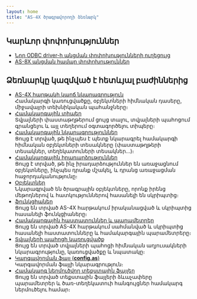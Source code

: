 ```yaml
---
layout: home
title: "AS-4X ծրագրավորողի ձեռնարկ"
---
```


## Կարևոր փոփոխություններ
* [Նոր ODBC driver-ի անցման փոփոխությունների ուղեցույց](HTM/ProgrGuide/Obzor/OdbcDriver.md)
* [AS-8X անցման համար փոփոխություններ](HTM/ProgrGuide/Obzor/as8x.md)

## Ձեռնարկը կազմված է հետևյալ բաժիններից

* [AS-4X հարթակի կարճ նկարագրություն](HTM/ProgrGuide/Obzor/vvedenie.html)  
  Համակարգի կառուցվածքը, օբյեկտների հիմնական դասերը, միջավայրի տեխնիկական պահանջները։
* [Համակարգային տիպեր](HTM/ProgrGuide/types.md)  
  Տվյալների փաստաթղթերում ցույց տալու, տվյալների պահոցում գրանցելու և այլ տեղերում օգտագործելու տիպերը։ 
* [Համակարգային նկարագրություններ](HTM/ProgrGuide/Defs.md)  
  Ցույց է տրված, թե ինչպես է պետք նկարագրել համակարգի հիմնական օբյեկտների տեսակները (փաստաթղթերի տեսակներ, տեղեկատուների տեսակներ...)։
* [Համակարգային իրադարձություններ](HTM/ProgrGuide/scriptstproced.md)  
  Ցույց է տրված, թե ինչ իրադարձություններ են առաջացնում օբյեկտները, ինչպես դրանք մշակել, և դրանց առաջացման հաջորդականությունը։
* [Օբյեկտներ](HTM/ProgrGuide/objects.md)  
  Նկարագրված են ծրագրային օբյեկտները, որոնք իրենց մեթոդներով և հատկություններով հասանելի են սկրիպտից։
* [ֆունկցիաներ](HTM/ProgrGuide/functions.html)  
  Ցույց են տրված AS-4X հարթակում իրականացված և սկրիպտից հասանելի ֆունկցիաները։
* [Համակարգային հաստատուններ և պարամետրեր](HTM/ProgrGuide/constants.md)  
  Ցույց են տրված AS-4X հարթակում սահմանված և սկրիպտից հասանելի հաստատունները և համակարգային պարամետրերը։
* [Տվյալների պահոցի կառուցվածք](HTM/ProgrGuide/Database/database_scheme.html)  
  Ցույց են տրված տվյալների պահոցի հիմնական աղյուսակների նկարագրությունը, կառուցվածքը և նպատակը։
* [Կարգավորման ֆայլ (**config.as**)](HTM/Config_as_struct.md)  
  Կարգավորման ֆայլի նկարագրություն։
* [Համակարգ ներմուծվող տեքստային ֆայլեր](HTM/ProgrGuide/Import_Files.md)  
  Ցույց են տրված տեքստային ֆայլերի ձևաչափերը պարամետրեր և ծառ-տեղեկատուի հանգույցներ hամակարգ ներմուծելու համար։ 
